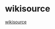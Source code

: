 # wikisource
[wikisource][1]

[1]:	https://de.wikisource.org/wiki/Index:Koller_-_Der_Zauberstein.pdf "wikisource"